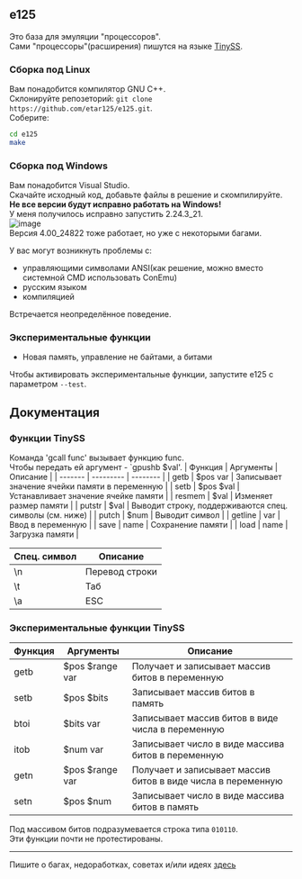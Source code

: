 ## e125
Это база для эмуляции "процессоров".  
Сами "процессоры"(расширения) пишутся на языке [TinySS](https://github.com/etar125/tinyss).

### Сборка под Linux
Вам понадобится компилятор GNU C++.  
Склонируйте репозеторий: `git clone https://github.com/etar125/e125.git`.  
Соберите:  
```sh
cd e125
make
```
### Сборка под Windows
Вам понадобится Visual Studio.  
Скачайте исходный код, добавьте файлы в решение и скомпилируйте.  
**Не все версии будут исправно работать на Windows!**  
У меня получилось исправно запустить 2.24.3_21.  
![image](https://github.com/user-attachments/assets/5b482697-7773-4e68-900a-0e052b26d207)  
Версия 4.00_24822 тоже работает, но уже с некоторыми багами.  

У вас могут возникнуть проблемы с:
* управляющими символами ANSI(как решение, можно вместо системной CMD использовать ConEmu)
* русским языком
* компиляцией

Встречается неопределённое поведение.  
### Экспериментальные функции
- Новая память, управление не байтами, а битами

Чтобы активировать экспериментальные функции, запустите e125 с параметром ``--test``.

## Документация
### Функции TinySS
Команда 'gcall func' вызывает функцию func.  
Чтобы передать ей аргумент - `gpushb $val'.
| Функция | Аргументы | Описание |
| ------- | --------- | -------- |
| getb | $pos var | Записывает значение ячейки памяти в переменную |
| setb | $pos $val | Устанавливает значение ячейке памяти |
| resmem | $val | Изменяет размер памяти |
| putstr | $val | Выводит строку, поддерживаются спец. символы (см. ниже) |
| putch | $num | Выводит символ |
| getline | var | Ввод в переменную |
| save | name | Сохранение памяти |
| load | name | Загрузка памяти   |

| Спец. символ | Описание |
| ------------ | -------- |
| \n           | Перевод строки |
| \t           | Таб            |
| \a           | ESC            |

### Экспериментальные функции TinySS
| Функция | Аргументы | Описание |
| ------- | --------- | -------- |
| getb | $pos $range var | Получает и записывает массив битов в переменную |
| setb | $pos $bits | Записывает массив битов в память |
| btoi | $bits var |  Записывает массив битов в виде числа в переменную |
| itob | $num var | Записывает число в виде массива битов в переменную |
| getn | $pos $range var | Получает и записывает массив битов в виде числа в переменную |
| setn | $pos $num | Записывает число в виде массива битов в память |

Под массивом битов подразумевается строка типа `010110`.  
Эти функции почти не протестированы.  

---

Пишите о багах, недоработках, советах и/или идеях [здесь](https://github.com/etar125/e125/issues)
